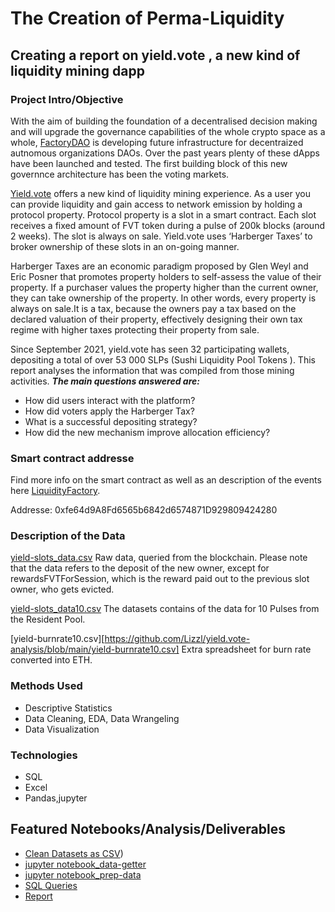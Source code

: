# The Creation of Perma-Liquidity
## Creating a report on yield.vote , a new kind of liquidity mining dapp


### Project Intro/Objective
With the aim of building the foundation of a decentralised decision making and will upgrade the governance capabilities of the whole crypto space as a whole, [FactoryDAO](https://www.finance.vote) is developing future infrastructure for decentraized autnomous organizations DAOs. Over the past years plenty of these dApps have been launched and tested. The first building block of this new governnce architecture has been the voting markets. 

[Yield.vote](https://app.yield.vote/#/) offers a new kind of liquidity mining experience.
As a user you can provide liquidity and gain access to network emission by holding a protocol property.
Protocol property is a slot in a smart contract. Each slot receives a fixed amount of FVT token during a pulse of 200k blocks (around 2 weeks).
The slot is always on sale. Yield.vote uses ‘Harberger Taxes’ to broker ownership of these slots in an on-going manner.

Harberger Taxes are an economic paradigm proposed by Glen Weyl and Eric Posner that promotes property holders to self-assess the value of their property.
If a purchaser values the property higher than the current owner, they can take ownership of the property. In other words, every property is always on sale.It is a tax, because the owners pay a tax based on the declared valuation of their property, effectively designing their own tax regime with higher taxes protecting their property from sale.

Since September 2021, yield.vote has seen 32 participating wallets, depositing a total of over 53 000 SLPs (Sushi Liquidity Pool Tokens ).
This report analyses the information that was compiled from those mining activities. 
***The main questions answered are:***

* How did users interact with the platform?
* How did voters apply the Harberger Tax?
* What is a successful depositing strategy?
* How did the new mechanism improve allocation efficiency?


### Smart contract addresse
Find more info on the smart contract as well as an description of the events here [LiquidityFactory](https://etherscan.io/address/0xfe64d9A8Fd6565b6842d6574871D929809424280#code). 

Addresse:
0xfe64d9A8Fd6565b6842d6574871D929809424280

### Description of the Data
[yield-slots_data.csv](https://github.com/Lizzl/yield.vote-analysis/blob/main/yield-slots_data.csv)
Raw data, queried from the blockchain.
Please note that the data refers to the deposit of the new owner, except for rewardsFVTForSession, which is the reward paid out to the previous slot owner, who gets evicted. 

[yield-slots_data10.csv]([https://github.com/Lizzl/yield.vote-analysis/blob/main/yield-slots_data.csv](https://github.com/Lizzl/yield.vote-analysis/blob/main/yield-slots_data10.csv))
The datasets contains of the data for 10 Pulses from the Resident Pool. 

[yield-burnrate10.csv][https://github.com/Lizzl/yield.vote-analysis/blob/main/yield-burnrate10.csv]
Extra spreadsheet for burn rate converted into ETH. 


### Methods Used
* Descriptive Statistics
* Data Cleaning, EDA, Data Wrangeling
* Data Visualization

### Technologies
* SQL
* Excel
* Pandas,jupyter


## Featured Notebooks/Analysis/Deliverables
* [Clean Datasets as CSV](https://github.com/Lizzl/yield.vote-analysis))
* [jupyter notebook_data-getter](https://github.com/Lizzl/yield.vote-analysis/blob/main/Slots-Data_Getter.ipynb)
* [jupyter notebook_prep-data](https://github.com/Lizzl/yield.vote-analysis/blob/main/Prep-Yield-Data_CorrMatrix.ipynb)
* [SQL Queries](https://github.com/Lizzl/market.vote_analysis/blob/main/voting_markets_EDA.sql)
* [Report](https://github.com/Lizzl/yield.vote-analysis/blob/main/Yield_Report_V01.pdf)



